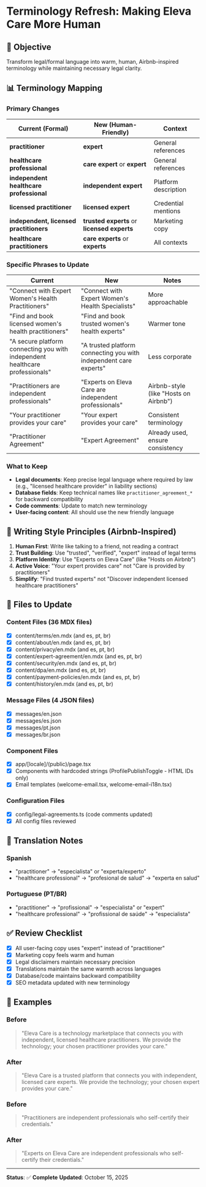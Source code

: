 # Terminology Refresh: Making Eleva Care More Human

## 🎯 Objective

Transform legal/formal language into warm, human, Airbnb-inspired terminology while maintaining necessary legal clarity.

## 📊 Terminology Mapping

### Primary Changes

| Current (Formal)                        | New (Human-Friendly)                        | Context              |
| --------------------------------------- | ------------------------------------------- | -------------------- |
| **practitioner**                        | **expert**                                  | General references   |
| **healthcare professional**             | **care expert** or **expert**               | General references   |
| **independent healthcare professional** | **independent expert**                      | Platform description |
| **licensed practitioner**               | **licensed expert**                         | Credential mentions  |
| **independent, licensed practitioners** | **trusted experts** or **licensed experts** | Marketing copy       |
| **healthcare practitioners**            | **care experts** or **experts**             | All contexts         |

### Specific Phrases to Update

| Current                                                                      | New                                                               | Notes                                 |
| ---------------------------------------------------------------------------- | ----------------------------------------------------------------- | ------------------------------------- |
| "Connect with Expert Women's Health Practitioners"                           | "Connect with Expert Women's Health Specialists"                  | More approachable                     |
| "Find and book licensed women's health practitioners"                        | "Find and book trusted women's health experts"                    | Warmer tone                           |
| "A secure platform connecting you with independent healthcare professionals" | "A trusted platform connecting you with independent care experts" | Less corporate                        |
| "Practitioners are independent professionals"                                | "Experts on Eleva Care are independent professionals"             | Airbnb-style (like "Hosts on Airbnb") |
| "Your practitioner provides your care"                                       | "Your expert provides your care"                                  | Consistent terminology                |
| "Practitioner Agreement"                                                     | "Expert Agreement"                                                | Already used, ensure consistency      |

### What to Keep

- **Legal documents**: Keep precise legal language where required by law (e.g., "licensed healthcare provider" in liability sections)
- **Database fields**: Keep technical names like `practitioner_agreement_*` for backward compatibility
- **Code comments**: Update to match new terminology
- **User-facing content**: All should use the new friendly language

## 🎨 Writing Style Principles (Airbnb-Inspired)

1. **Human First**: Write like talking to a friend, not reading a contract
2. **Trust Building**: Use "trusted", "verified", "expert" instead of legal terms
3. **Platform Identity**: Use "Experts on Eleva Care" (like "Hosts on Airbnb")
4. **Active Voice**: "Your expert provides care" not "Care is provided by practitioners"
5. **Simplify**: "Find trusted experts" not "Discover independent licensed healthcare practitioners"

## 📁 Files to Update

### Content Files (36 MDX files)

- [x] content/terms/en.mdx (and es, pt, br)
- [x] content/about/en.mdx (and es, pt, br)
- [x] content/privacy/en.mdx (and es, pt, br)
- [x] content/expert-agreement/en.mdx (and es, pt, br)
- [x] content/security/en.mdx (and es, pt, br)
- [x] content/dpa/en.mdx (and es, pt, br)
- [x] content/payment-policies/en.mdx (and es, pt, br)
- [x] content/history/en.mdx (and es, pt, br)

### Message Files (4 JSON files)

- [x] messages/en.json
- [x] messages/es.json
- [x] messages/pt.json
- [x] messages/br.json

### Component Files

- [x] app/[locale]/(public)/page.tsx
- [x] Components with hardcoded strings (ProfilePublishToggle - HTML IDs only)
- [x] Email templates (welcome-email.tsx, welcome-email-i18n.tsx)

### Configuration Files

- [x] config/legal-agreements.ts (code comments updated)
- [x] All config files reviewed

## 🔄 Translation Notes

### Spanish

- "practitioner" → "especialista" or "experta/experto"
- "healthcare professional" → "profesional de salud" → "experta en salud"

### Portuguese (PT/BR)

- "practitioner" → "profissional" → "especialista" or "expert"
- "healthcare professional" → "profissional de saúde" → "especialista"

## ✅ Review Checklist

- [x] All user-facing copy uses "expert" instead of "practitioner"
- [x] Marketing copy feels warm and human
- [x] Legal disclaimers maintain necessary precision
- [x] Translations maintain the same warmth across languages
- [x] Database/code maintains backward compatibility
- [x] SEO metadata updated with new terminology

## 📝 Examples

### Before

> "Eleva Care is a technology marketplace that connects you with independent, licensed healthcare practitioners. We provide the technology; your chosen practitioner provides your care."

### After

> "Eleva Care is a trusted platform that connects you with independent, licensed care experts. We provide the technology; your chosen expert provides your care."

### Before

> "Practitioners are independent professionals who self-certify their credentials."

### After

> "Experts on Eleva Care are independent professionals who self-certify their credentials."

---

**Status**: ✅ **Complete**
**Updated**: October 15, 2025
